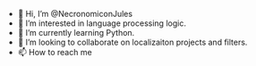 - 👋 Hi, I’m @NecronomiconJules
- 👀 I’m interested in language processing logic.
- 🌱 I’m currently learning Python.
- 💞️ I’m looking to collaborate on localizaiton projects and filters.
- 📫 How to reach me 

<!---
NecronomiconJules/NecronomiconJules is a ✨ special ✨ repository because its `README.md` (this file) appears on your GitHub profile.
You can click the Preview link to take a look at your changes.
--->
